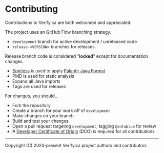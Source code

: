 # Contributing

Contributions to Verifyica are both welcomed and appreciated.

The project uses an GitHub Flow branching strategy.

- `development` branch for active development / unreleased code
- `release-<VERSION>` branches for releases.

Release branch code is considered "**locked**" except for documentation changes.

- [Spotless](https://github.com/diffplug/spotless) is used to apply [Palantir Java Format](https://github.com/palantir/palantir-java-format)
- PMD is used for static analysis
- Expand all Java imports
- Tags are used for releases

For changes, you should...

- Fork the repository
- Create a branch for your work off of `development`
- Make changes on your branch
- Build and test your changes
- Open a pull request targeting `development`, tagging `@antublue` for review
- A [Developer Certificate of Origin](DCO.md) (DCO) is required for all contributions

---

Copyright (C) 2024-present Verifyica project authors and contributors